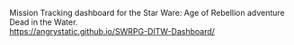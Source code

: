 Mission Tracking dashboard for the Star Ware: Age of Rebellion adventure Dead in the Water.
<br>
https://angrystatic.github.io/SWRPG-DITW-Dashboard/
